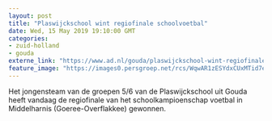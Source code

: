 ```yaml
---
layout: post
title: "Plaswijckschool wint regiofinale schoolvoetbal"
date: Wed, 15 May 2019 19:10:00 GMT
categories: 
- zuid-holland 
- gouda 
externe_link: "https://www.ad.nl/gouda/plaswijckschool-wint-regiofinale-schoolvoetbal~acb77d1d/"
feature_image: "https://images0.persgroep.net/rcs/WqwAR1zESYdxCUxMTid7eUrrB00/diocontent/148463139/_fitwidth/400/?appId=21791a8992982cd8da851550a453bd7f&quality=0.7"
---
```


Het jongensteam van de groepen 5/6 van de Plaswijckschool uit Gouda heeft vandaag de regiofinale van het schoolkampioenschap voetbal in Middelharnis (Goeree-Overflakkee) gewonnen.
